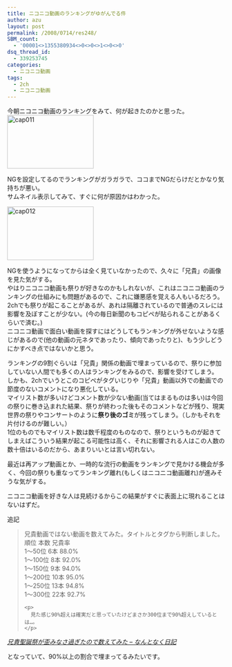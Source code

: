 ```yaml
---
title: ニコニコ動画のランキングがゆがんでる件
author: azu
layout: post
permalink: /2008/0714/res248/
SBM_count:
  - '00001<>1355380934<>0<>0<>1<>0<>0'
dsq_thread_id:
  - 339253745
categories:
  - ニコニコ動画
tags:
  - 2ch
  - ニコニコ動画
---
```

今朝ニコニコ動画のランキングをみて、何が起きたのかと思った。  
[<img class="attachment wp-att-249" src="https://efcl.info/wp-content/uploads/2008/07/cap011.thumbnail.png" alt="cap011" width="200" height="124" align="none" />][1]

NGを設定してるのでランキングがガラガラで、ココまでNGだらけだとかなり気持ちが悪い。  
サムネイル表示してみて、すぐに何が原因かはわかった。

[<img class="attachment wp-att-250" src="https://efcl.info/wp-content/uploads/2008/07/cap012.thumbnail.png" alt="cap012" width="200" height="124" align="none" />][2]

NGを使うようになってからは全く見ていなかったので、久々に「兄貴」の画像を見た気がする。  
やはりニコニコ動画も祭りが好きなのかもしれないが、これはニコニコ動画のランキングの仕組みにも問題があるので、これに嫌悪感を覚える人もいるだろう。  
2chでも祭りが起こることがあるが、あれは隔離されているので普通のスレには影響を及ぼすことが少ない。(今の毎日新聞のもコピペが貼られることがあるくらいで済む。)  
ニコニコ動画で面白い動画を探すにはどうしてもランキングが外せないような感じがあるので(他の動画の元ネタであったり、傾向であったりと)、もう少しどうにかすべき点ではないかと思う。

ランキングの9割ぐらいは「兄貴」関係の動画で埋まっているので、祭りに参加していない人間でも多くの人はランキングをみるので、影響を受けてしまう。  
しかも、2chでいうとこのコピペがタグいじりや「兄貴」動画以外での動画での節度のないコメントになり悪化している。  
マイリスト数が多いけどコメント数が少ない動画(当てはまるものは多い)は今回の祭りに巻き込まれた結果、祭りが終わった後もそのコメントなどが残り、現実世界の祭りやコンサートのように**祭り後のゴミ**が残ってしまう。（しかもそれを片付けるのが難しい。）  
1位のものでもマイリスト数は数千程度のものなので、祭りというものが起きてしまえばこういう結果が起こる可能性は高く、それに影響される人はこの人数の数十倍はいるのだから、あまりいいとは言い切れない。

最近は再アップ動画とか、一時的な流行の動画をランキングで見かける機会が多く、今回の祭りも重なってランキング離れ(もしくはニコニコ動画離れ)が進みそうな気がする。

ニコニコ動画を好きな人は見続けるからこの結果がすぐに表面上に現れることはないはずだ。

追記

<div class="quote">
  <blockquote title="兄貴聖誕祭が歪みなさ過ぎたので数えてみた - なんとなく日記">
    <p>
      兄貴動画ではない動画を数えてみた。タイトルとタグから判断しました。<br /> 順位 本数 兄貴率<br /> 1～50位 6本 88.0%<br /> 1～100位 8本 92.0%<br /> 1～150位 9本 94.0%<br /> 1～200位 10本 95.0%<br /> 1～250位 13本 94.8%<br /> 1～300位 22本 92.7%
    </p>
    
    <p>
      見た感じ90%超えは確実だと思っていたけどまさか300位まで90%超えしているとは…。
    </p>
  </blockquote>
  
  <p>
    <cite><a href="http://d.hatena.ne.jp/gifnksm/20080714/1215985378">兄貴聖誕祭が歪みなさ過ぎたので数えてみた &#8211; なんとなく日記</a></cite>
  </p>
  
  <p>
    となっていて、90%以上の割合で埋まってるみたいです。
  </p>
</div>

 [1]: https://efcl.info/wp-content/uploads/2008/07/cap011.png "cap011"
 [2]: https://efcl.info/wp-content/uploads/2008/07/cap012.png "cap012"
